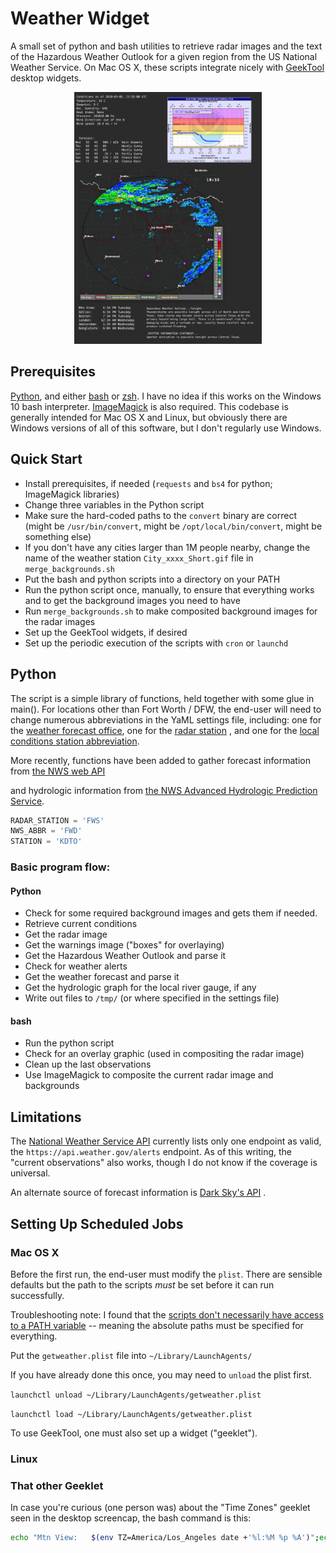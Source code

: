 
# Weather Widget

A small set of python and bash utilities to retrieve radar images and the 
text of the Hazardous Weather Outlook for a given region from the 
US National Weather Service. On Mac OS X, these scripts integrate nicely with
[GeekTool](https://www.tynsoe.org/v2/geektool/) 
desktop widgets.

<p align="center">
<img src="https://github.com/jessehamner/WeatherWidget/blob/master/images/desktop.png" width="300" alt-text="GeekTool desktop widgets showing radar image and hazardous weather outlook information along with forecast and hydrograph.">
</p>


## Prerequisites

[Python](https://www.python.org/), and either [bash](https://www.gnu.org/software/bash/) or [zsh](http://zsh.sourceforge.net/). I have no idea if this works on the Windows 10 bash interpreter.
[ImageMagick](https://imagemagick.org/) is also required. This codebase is generally intended for Mac OS X and Linux,
but obviously there are Windows versions of all of this software, but I don't
regularly use Windows.

## Quick Start

- Install prerequisites, if needed (`requests` and `bs4` for python; ImageMagick libraries)
- Change three variables in the Python script
- Make sure the hard-coded paths to the `convert` binary are correct (might be `/usr/bin/convert`, might be `/opt/local/bin/convert`, might be something else)
- If you don't have any cities larger than 1M people nearby, change the name of the weather station `City_xxxx_Short.gif` file in `merge_backgrounds.sh`
- Put the bash and python scripts into a directory on your PATH
- Run the python script once, manually, to ensure that everything works and to get the background images you need to have
- Run `merge_backgrounds.sh` to make composited background images for the radar images
- Set up the GeekTool widgets, if desired
- Set up the periodic execution of the scripts with `cron` or `launchd`


## Python

The script is a simple library of functions, held together with some glue in 
main(). For locations other than Fort Worth / DFW, the end-user will need to
change numerous abbreviations in the YaML settings file, including: one for the 
[weather forecast office](https://en.wikipedia.org/wiki/List_of_National_Weather_Service_Weather_Forecast_Office), 
one for the 
[radar station](https://radar.weather.gov/)
, and one for the
[local conditions station abbreviation](https://w1.weather.gov/xml/current_obs/).

More recently, functions have been added to gather forecast information from
[the NWS web API](https://graphical.weather.gov/xml/rest.php)

and hydrologic information from 
[the NWS Advanced Hydrologic Prediction Service](https://water.weather.gov/ahps2/hydrograph.php).

```python
RADAR_STATION = 'FWS'
NWS_ABBR = 'FWD'
STATION = 'KDTO'

```

### Basic program flow:

#### Python
- Check for some required background images and gets them if needed.
- Retrieve current conditions
- Get the radar image
- Get the warnings image ("boxes" for overlaying)
- Get the Hazardous Weather Outlook and parse it
- Check for weather alerts
- Get the weather forecast and parse it
- Get the hydrologic graph for the local river gauge, if any
- Write out files to `/tmp/` (or where specified in the settings file)

#### bash
- Run the python script
- Check for an overlay graphic (used in compositing the radar image)
- Clean up the last observations
- Use ImageMagick to composite the current radar image and backgrounds

## Limitations

The [National Weather Service API](https://www.weather.gov/documentation/services-web-api)
currently lists only one endpoint as valid, the `https://api.weather.gov/alerts` endpoint. 
As of this writing, the "current observations" also works, though I do not know if the coverage is universal.

An alternate source of forecast information is
[Dark Sky's API](https://darksky.net/dev/docs/faq) 
.

## Setting Up Scheduled Jobs

### Mac OS X 

Before the first run, the end-user must modify the `plist`. There are sensible defaults but
the path to the scripts _must_ be set before it can run successfully.

Troubleshooting note: I found that the 
[scripts don't necessarily have access to
a PATH variable](https://superuser.com/questions/1093832/cant-get-launchd-plist-run-successfully-in-mac-os-x) 
-- meaning the absolute paths must be specified for everything.

Put the `getweather.plist` file into `~/Library/LaunchAgents/`

If you have already done this once, you may need to `unload` the plist first.

`launchctl unload ~/Library/LaunchAgents/getweather.plist`

`launchctl load ~/Library/LaunchAgents/getweather.plist`

To use GeekTool, one must also set up a widget ("geeklet").

### Linux



### That other Geeklet

In case you're curious (one person was) about the "Time Zones" geeklet seen in the desktop screencap, the bash command is this:

```bash
echo "Mtn View:   $(env TZ=America/Los_Angeles date +'%l:%M %p %A')";echo "Dallas:     $(env TZ=America/Chicago date +'%l:%M %p %A')";echo "Boston:     $(env TZ=America/New_York date +'%l:%M %p %A')";echo "London:     $(env TZ=Europe/London date +'%l:%M %p %A')";echo "Amsterdam:  $(env TZ=Europe/Amsterdam date +'%l:%M %p %A')";echo "Banglalore: $(env TZ=Asia/Kolkata date +'%l:%M %p %A')"
```
